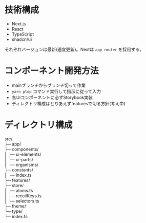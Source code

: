 # 技術構成
- Next.js
- React
- TypeScript
- shadcn/ui

それぞれバージョンは最新(適宜更新)。Nextは `app router` を採用する。

# コンポーネント開発方法
- mainブランチからブランチ切って作業
- `yarn plop` コマンド実行して指示に従って入力
- 各UIコンポーネントに必ずStorybook実装
- ディレクトリ構成はとりあえずfeaturesで切る方針(考え中)

# ディレクトリ構成
src/  
├─ app/  
├─ components/  
│   ├─ ui-elements/  
│   ├─ ui-parts/  
│   └─ organisms/  
├─ constants/  
│   └─ index.ts  
├─ features/  
├─ store/  
│   ├─ atoms.ts  
│   ├─ recoilKeys.ts  
│   └─ selectors.ts  
├─ theme/  
└─ type/  
    └─ index.ts  
